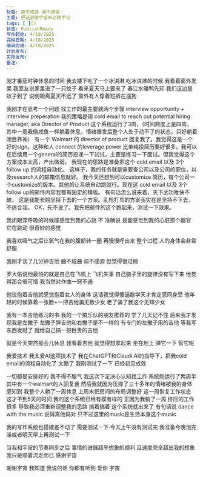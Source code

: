 ```yaml
---
标题: 曲不成曲 调不成调
主题: 把话说给宇宙听之随手记
tags: [ ]()
状态: PublishReady
写作起始: 4/18/2025
完稿日期: 4/18/2025
编辑完成: 4/18/2025
计划发布:
实际发布:
备注:
---
```

刚才番茄时钟休息的时间
我去楼下吃了一个冰淇淋
吃冰淇淋的时候
我看着窗外发呆
我室友说家里进了一只蚊子
看来夏天马上要来了
春江水暖鸭先知
我们这边是蚊子到了
说明距离夏天不远了
窗外有人穿着短裤在遛狗

我刚才在思考一个问题
找工作的最主要就两个步骤
interview opportunity + interview preperation
我的策略是用 cold email to reach out potential hiring manager, aka Director of Product
这个系统运行了3周，（时间跨度上是四周，其中一周我像咸鱼一样躺着休息，情绪爆发后整个人处于动不了的状态，只好躺着闭目养神）
有一个 Walmart 的 director of product 回复我了。我觉得这是一个好的sign。这种和人 connect 的leverage power 比单纯投简历要好很多。我可以在后续用一个general的简历投递一下试试，主要是练习一下面试。但我觉得这个方案成本太高，产出微弱。
我现在的思路是准备把这个 cold email 以及 3个 follow up 的流程自动化。
这样子，我的任务就是需要查公司以及公司的职位，以及research人的邮箱信息就好。
我今天还想到可以customize 简历，每个公司一个customize的版本。其他的让系统自动跑就行。现在这 cold email 以及 3个 follow up的邮件内容我都有固定的模版。
有句话怎么说来着，天下武功唯快不破。
这是我能长期坚持下去的一个方案。乱枪打鸟的方案我实在是坚持不下去，不适合我。
OK，先不说了。我先把邮件的这个跑起来，测试一下效果。

我闭眼深呼吸的时候能感觉到我的心跳
不
准确说
是能感觉到我的心脏那个器官
它在跳动
很奇妙的感觉

我喜欢吸气之后让氧气在我的腹部转一圈
再慢慢呼出来
整个过程
人的身体会非常舒服

我刚才谈了几分钟吉他
曲不成曲
调不成调
但觉得很过瘾

罗大佑说他最怕的就是自己在飞机上
飞机失事
自己脑子里的旋律没有写下来
他觉得那会很可惜
我当然对作曲一窍不通

他说抱着吉他就感觉抱着女人的身体
这话我觉得傻逼数学天才肯定感同身受
他年轻的时候靠着一张脸+一把吉他骗无数少女
老了骗了我这个无知少女

我有一本吉他练习的书
我的一个搞乐队的朋友推荐的
学了几天记不住
后来我才发现我是左撇子
左撇子弹吉他和右撇子是不一样的
有专门的左撇子用的吉他
等我写东西发财了
就给自己搞一把巨贵的吉他

就是今天突然那会儿休息
我看着吉他
就觉得想拿起来
坐在地上
弹它一下
管它呢

我爱技术
我太爱AI这项技术了
我在ChatGPT和Claudi.AI的指导下，把我cold email的流程自动化了
太酷了
我刚测试了一下
已经初见成效

一切都是安排好的
我不得不服气
我这次下定决心认知找工作
系统刚运行了两周半
其中有一个walmart的人回复我
然后我就因为压抑了三十多年的情绪被我的身体感知到
我整个人躺了一周休息
上周末把房间的布局调整好
这一周恢复工作状态
这才不到5天的时间
我的这个系统已经有模有样的
正因为我躺了一周
挤压的工作很多
导致我必须重新调整我的思路
搞着搞着
这个系统就出来了
有句话说 dance with the music
说得真他妈对
只不过这里的music是生活本身这个music

我的写作系统也搭建差不动了
需要测试一下
今天上午没有测试完
我准备今晚泡完澡或者明天早上再测试一下

当我和宇宙的节奏同步之后
事情的进展超乎想象的顺利
且速度完全超出我的想象
我只是顺着流走而已
感谢宇宙

谢谢宇宙
我知道
我说的话
你都有听到
爱你
宇宙

